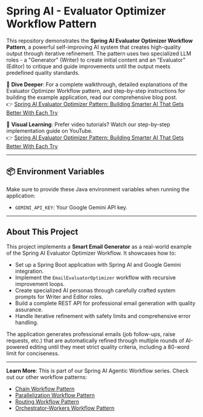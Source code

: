 # Spring AI - Evaluator Optimizer Workflow Pattern

This repository demonstrates the **Spring AI Evaluator Optimizer Workflow Pattern**, a powerful self-improving AI system that creates high-quality output through iterative refinement. The pattern uses two specialized LLM roles - a "Generator" (Writer) to create initial content and an "Evaluator" (Editor) to critique and guide improvements until the output meets predefined quality standards.

📖 **Dive Deeper**: For a complete walkthrough, detailed explanations of the Evaluator Optimizer Workflow pattern, and step-by-step instructions for building the example application, read our comprehensive blog post.<br>
👉 [Spring AI Evaluator Optimizer Pattern: Building Smarter AI That Gets Better With Each Try](https://bootcamptoprod.com/spring-ai-evaluator-optimizer-pattern-guide/)

🎥 **Visual Learning**: Prefer video tutorials? Watch our step-by-step implementation guide on YouTube.<br>
👉 [Spring AI Evaluator Optimizer Pattern: Building Smarter AI That Gets Better With Each Try](https://youtu.be/ztwDbOQXlTA)

---

## 📦 Environment Variables

Make sure to provide these Java environment variables when running the application:

- `GEMINI_API_KEY`: Your Google Gemini API key.

---

## About This Project

This project implements a **Smart Email Generator** as a real-world example of the Spring AI Evaluator Optimizer Workflow. It showcases how to:

*   Set up a Spring Boot application with Spring AI and Google Gemini integration.
*   Implement the `EmailEvaluatorOptimizer` workflow with recursive improvement loops.
*   Create specialized AI personas through carefully crafted system prompts for Writer and Editor roles.
*   Build a complete REST API for professional email generation with quality assurance.
*   Handle iterative refinement with safety limits and comprehensive error handling.

The application generates professional emails (job follow-ups, raise requests, etc.) that are automatically refined through multiple rounds of AI-powered editing until they meet strict quality criteria, including a 80-word limit for conciseness.

---

**Learn More**: This is part of our Spring AI Agentic Workflow series. Check out our other workflow patterns:
- [Chain Workflow Pattern](https://bootcamptoprod.com/spring-ai-chain-workflow-guide/)
- [Parallelization Workflow Pattern](https://bootcamptoprod.com/spring-ai-parallelization-workflow-guide/)
- [Routing Workflow Pattern](https://bootcamptoprod.com/spring-ai-routing-workflow-guide/)
- [Orchestrator-Workers Workflow Pattern](https://bootcamptoprod.com/spring-ai-orchestrator-workers-workflow-guide/)